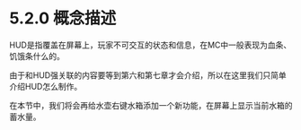 # 5.2.0 概念描述

HUD是指覆盖在屏幕上，玩家不可交互的状态和信息，在MC中一般表现为血条、饥饿条什么的。

由于和HUD强关联的内容要等到第六和第七章才会介绍，所以在这里我们只简单介绍HUD怎么制作。

在本节中，我们将会再给水壶右键水箱添加一个新功能，在屏幕上显示当前水箱的蓄水量。